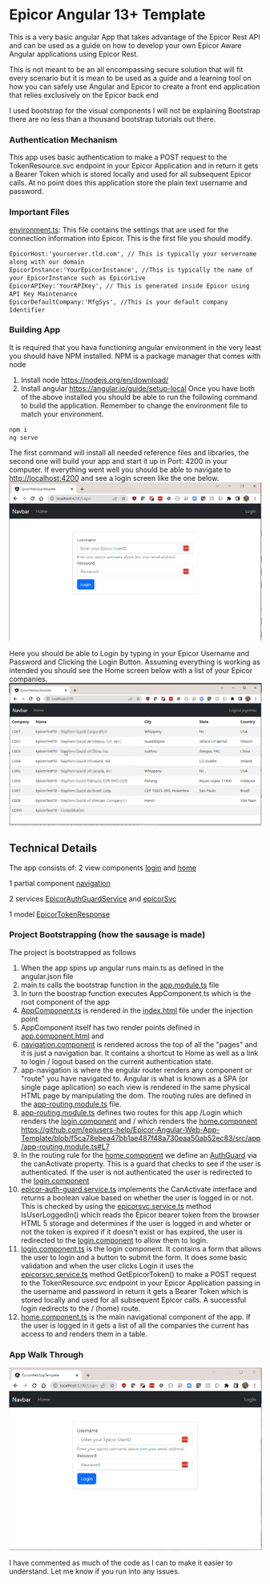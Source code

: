 # Epicor Angular 13+ Template

This is a very basic angular App that takes advantage of the Epicor Rest API and can be used as a guide on how to develop your own Epicor Aware Angular applications using Epicor Rest.

This is not meant to be an all encompassing secure solution that will fit every scenario but it is mean to be used as a guide and a learning tool on how you can safely use Angular and Epicor to create a front end application that relies exclusively on the Epicor back end

I used bootstrap for the visual components I will not be explaining Bootstrap there are no less than a thousand bootstrap tutorials out there.

### Authentication Mechanism
This app uses basic authentication to make a POST request to the TokenResource.svc endpoint in your Epicor Application and in return it gets a Bearer Token which is stored locally and used for all subsequent Epicor calls. At no point does this application store the plain text username and password.

### Important Files
[environment.ts](src/environments/environment.ts): This file contains the settings that are used for the connection information into Epicor. This is the first file you should modify.
```
EpicorHost:'yourserver.tld.com', // This is typically your servername along with our domain
EpicorInstance:'YourEpicorInstance', //This is typically the name of your EpicorInstance such as EpicorLive
EpicorAPIKey:'YourAPIKey', // This is generated inside Epicor using API Key Maintenance
EpicorDefaultCompany:'MfgSys', //This is your default company Identifier
```

### Building App
It is required that you hava  functioning angular environment in the very least you should have NPM installed. NPM is a package manager that comes with node
1. Install node https://nodejs.org/en/download/
2. Install angular https://angular.io/guide/setup-local
Once you have both of the above installed you should be able to run the following command to build the application. Remember to change the environment file to match your environment.


```
npm i
ng serve
```
The first command will install all needed reference files and libraries, the second one will build your app and start it up in Port: 4200 in your computer.
If everything went well you should be able to navigate to [http://localhost:4200](https://localhost:4200) and see a login screen like the one below.
![Login Screen](src/assets/Login.png?raw=true,  "Login Screen")

Here you should be able to Login by typing in your Epicor Username and Password and Clicking the Login Button. Assuming everything is working as intended you should see the Home screen below with a list of your Epicor companies.
![Home Screen](src/assets/Home.png?raw=true,  "Home Screen")

## Technical Details
The app consists of:
2 view components [login](src/app/views/login/) and [home](src/app/views/home/)

1 partial component [navigation](src/app/components/navigation/)

2 services [EpicorAuthGuardService](src/app/services/epicor-auth-guard.service.ts) and [epicorSvc](src/app/services/epicorsvc.service.ts)

1 model [EpicorTokenResponse](src/app/models/epicor-token-response.ts)


### Project Bootstrapping (how the sausage is made)
The project is bootstrapped as follows
1. When the app spins up angular runs main.ts as defined in the angular.json file
2. main.ts calls the bootstrap function in the [app.module.ts](src/app/app.module.ts) file
3. In turn the boostrap function executes AppComponent.ts which is the root component of the app
4. [AppComponent.ts](src/app/app.component.ts) is rendered in the [index.html](src/index.html) file under the injection point  <app-root></app-root>
5. AppComponent itself has two render points defined in [app.component.html](src/app/app.component.html) <app-navigation> and <router-outlet>
6. [navigation.component](src/app/components/navigation/) is rendered across the top of all the "pages" and it is just a navigation bar. It contains a shortcut to Home as well as a link to login / logout based on the current authentication state.
7. app-navigation is where the engular router renders any component or "route" you have navigated to. Angular is what is known as a SPA (or single page aplication) so each view is rendered in the same physical HTML page by manipulating the dom. The routing rules are defined in the [app-routing.module.ts](src/app/app-routing.module.ts) file.
8. [app-routing.module.ts](src/app/app-routing.module.ts) defines two routes for this app /Login which renders the [login.component](src/app/views/login/) and / which renders the [home.component](src/app/views/home/)
https://github.com/epiusers-help/Epicor-Angular-Web-App-Template/blob/f5ca78ebea47bb1ae487f48a730eaa50ab52ec83/src/app/app-routing.module.ts#L7
9. In the routing rule for the [home.component](src/app/components/home/) we define an [AuthGuard](src/app/services/epicor-auth-guard.service.ts) via the canActivate property. This is a guard that checks to see if the user is authenticated. If the user is not authenticated the user is redirected to the [login.component](src/app/views/login/)
10. [epicor-auth-guard.service.ts](src/app/services/epicor-auth-guard.service.ts) implements the CanActivate interface and returns a boolean value based on whether the user is logged in or not. This is checked by using the [epicorsvc.service.ts](src/app/services/epicorsvc.service.ts) method IsUserLoggedIn() which reads the Epicor bearer token from the browser HTML 5 storage and determines if the user is logged in and wheter or not the token is expired if it doesn't exist or has expired, the user is redirected to the [login.component](src/app/components/login/) to allow them to login.
11. [login.component.ts](src/app/views/login/) is the login component. It contains a form that allows the user to login and a button to submit the form. It does some basic validation and when the user clicks Login it uses the [epicorsvc.service.ts](src/app/services/epicorsvc.service.ts) method GetEpicorToken() to make a POST request to the TokenResource.svc endpoint in your Epicor Application passing in the username and password in return it gets a Bearer Token which is stored locally and used for all subsequent Epicor calls. A successful login redirects to the / (home) route.
12. [home.component.ts](src/app/views/home/) is the main navigational component of the app. If the user is logged in it gets a list of all the companies the current has access to and renders them in a table.


### App Walk Through
![App Walk Through](src/assets/AppWalkThrough.gif?raw=true,  "App Walk Through")

I have commented as much of the code as I can to make it easier to understand. Let me know if you run into any issues.